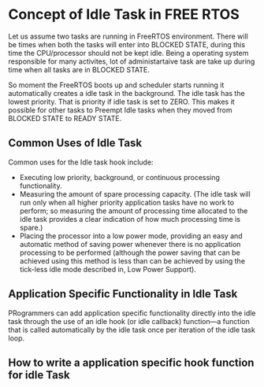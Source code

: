 # Concept of Idle Task in FREE RTOS

Let us assume two tasks are running in FreeRTOS environment. There will be times when both the tasks will enter into BLOCKED STATE, during this time the CPU/processor should not be kept idle.  Being a operating system responsible for many activites, lot of administartaive task are take up during time when all tasks are in BLOCKED STATE. 

So moment the FreeRTOS boots up and scheduler starts running it automatically creates a idle task in the background. The idle task has the lowest priority. That is priority if idle task is set to ZERO. This makes it possible for other tasks to Preempt Idle tasks when they moved from BLOCKED STATE to READY STATE.

## Common Uses of Idle Task
Common uses for the Idle task hook include: 

* Executing low priority, background, or continuous processing functionality. 
* Measuring the amount of spare processing capacity. (The idle task will run only when all higher priority application tasks have no work to perform; so measuring the amount of processing time allocated to the idle task provides a clear indication of how much processing time is spare.) 
* Placing the processor into a low power mode, providing an easy and automatic method of saving power whenever there is no application processing to be performed (although the power saving that can be achieved using this method is less than can be achieved by using the tick-less idle mode described in, Low Power Support). 

## Application Specific Functionality in Idle Task

PRogrammers can  add application specific functionality directly into the idle task through the use of an idle hook (or idle callback) function—a function that is called automatically by the idle task once per iteration of the idle task loop.  

 ## How to write a application specific hook function for idle Task
